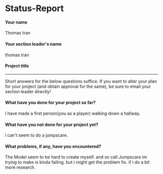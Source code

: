 # Status-Report

#### Your name

Thomas tran

#### Your section leader's name

thomas tran 

#### Project title

***

Short answers for the below questions suffice. If you want to alter your plan for your project (and obtain approval for the same), be sure to email your section leader directly!

#### What have you done for your project so far?

I have made a first person(you as a player) walking down a hallway.

#### What have you not done for your project yet?

i can't seem to do a jumpscare. 

#### What problems, if any, have you encountered?

The Model seem to be hard to create myself. and so call Jumpscare im trying to make is kinda failing. but i might get the problem fix. if i do a bit more research.
